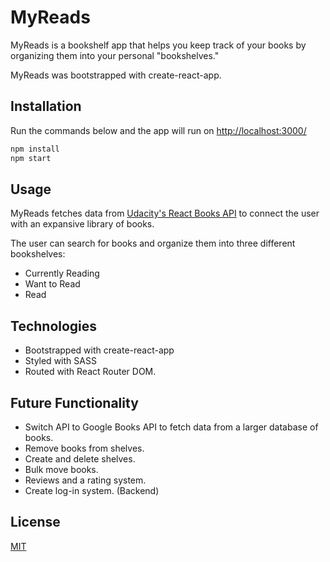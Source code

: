 # MyReads

MyReads is a bookshelf app that helps you keep track of your books by organizing them into your personal "bookshelves." 

MyReads was bootstrapped with create-react-app.

## Installation

Run the commands below and the app will run on [http://localhost:3000/](http://localhost:3000/)

```bash
npm install
npm start
```
## Usage

MyReads fetches data from [Udacity's React Books API](https://reactnd-books-api.udacity.com/) to connect the user with an expansive library of books. 

The user can search for books and organize them into three different bookshelves:
 
* Currently Reading
* Want to Read
* Read

## Technologies

* Bootstrapped with create-react-app
* Styled with SASS
* Routed with React Router DOM. 

## Future Functionality

* Switch API to Google Books API to fetch data from a larger database of books.
* Remove books from shelves.
* Create and delete shelves.
* Bulk move books.
* Reviews and a rating system.
* Create log-in system. (Backend)

## License
[MIT](https://choosealicense.com/licenses/mit/)